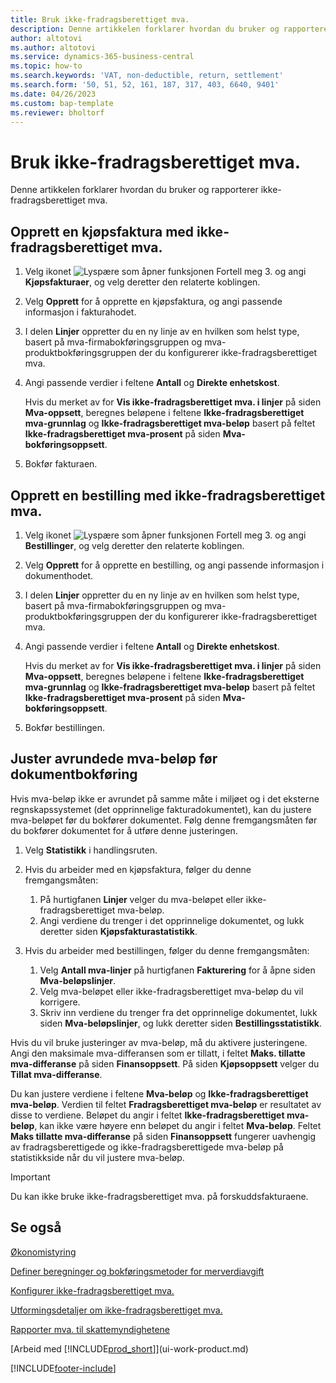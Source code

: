 ```yaml
---
title: Bruk ikke-fradragsberettiget mva.
description: Denne artikkelen forklarer hvordan du bruker og rapporterer ikke-fradragsberettiget mva.
author: altotovi
ms.author: altotovi
ms.service: dynamics-365-business-central
ms.topic: how-to
ms.search.keywords: 'VAT, non-deductible, return, settlement'
ms.search.form: '50, 51, 52, 161, 187, 317, 403, 6640, 9401'
ms.date: 04/26/2023
ms.custom: bap-template
ms.reviewer: bholtorf
---
```


# Bruk ikke-fradragsberettiget mva.

Denne artikkelen forklarer hvordan du bruker og rapporterer ikke-fradragsberettiget mva.

## Opprett en kjøpsfaktura med ikke-fradragsberettiget mva.

1. Velg ikonet ![Lyspære som åpner funksjonen Fortell meg 3.](media/ui-search/search_small.png "Fortell hva du vil gjøre") og angi **Kjøpsfakturaer**, og velg deretter den relaterte koblingen.
2. Velg **Opprett** for å opprette en kjøpsfaktura, og angi passende informasjon i fakturahodet.
3. I delen **Linjer** oppretter du en ny linje av en hvilken som helst type, basert på mva-firmabokføringsgruppen og mva-produktbokføringsgruppen der du konfigurerer ikke-fradragsberettiget mva.
4. Angi passende verdier i feltene **Antall** og **Direkte enhetskost**.

    Hvis du merket av for **Vis ikke-fradragsberettiget mva. i linjer** på siden **Mva-oppsett**, beregnes beløpene i feltene **Ikke-fradragsberettiget mva-grunnlag** og **Ikke-fradragsberettiget mva-beløp** basert på feltet **Ikke-fradragsberettiget mva-prosent** på siden **Mva-bokføringsoppsett**.

5. Bokfør fakturaen.

## Opprett en bestilling med ikke-fradragsberettiget mva.

1. Velg ikonet ![Lyspære som åpner funksjonen Fortell meg 3.](media/ui-search/search_small.png "Fortell hva du vil gjøre") og angi **Bestillinger**, og velg deretter den relaterte koblingen.
2. Velg **Opprett** for å opprette en bestilling, og angi passende informasjon i dokumenthodet.
3. I delen **Linjer** oppretter du en ny linje av en hvilken som helst type, basert på mva-firmabokføringsgruppen og mva-produktbokføringsgruppen der du konfigurerer ikke-fradragsberettiget mva.
4. Angi passende verdier i feltene **Antall** og **Direkte enhetskost**.

    Hvis du merket av for **Vis ikke-fradragsberettiget mva. i linjer** på siden **Mva-oppsett**, beregnes beløpene i feltene **Ikke-fradragsberettiget mva-grunnlag** og **Ikke-fradragsberettiget mva-beløp** basert på feltet **Ikke-fradragsberettiget mva-prosent** på siden **Mva-bokføringsoppsett**.

5. Bokfør bestillingen.

## Juster avrundede mva-beløp før dokumentbokføring

Hvis mva-beløp ikke er avrundet på samme måte i miljøet og i det eksterne regnskapssystemet (det opprinnelige fakturadokumentet), kan du justere mva-beløpet før du bokfører dokumentet. Følg denne fremgangsmåten før du bokfører dokumentet for å utføre denne justeringen.

1. Velg **Statistikk** i handlingsruten.
2. Hvis du arbeider med en kjøpsfaktura, følger du denne fremgangsmåten:

    1. På hurtigfanen **Linjer** velger du mva-beløpet eller ikke-fradragsberettiget mva-beløp.
    2. Angi verdiene du trenger i det opprinnelige dokumentet, og lukk deretter siden **Kjøpsfakturastatistikk**.

3.  Hvis du arbeider med bestillingen, følger du denne fremgangsmåten:

    1. Velg **Antall mva-linjer** på hurtigfanen **Fakturering** for å åpne siden **Mva-beløpslinjer**.
    2. Velg mva-beløpet eller ikke-fradragsberettiget mva-beløp du vil korrigere.
    3. Skriv inn verdiene du trenger fra det opprinnelige dokumentet, lukk siden **Mva-beløpslinjer**, og lukk deretter siden **Bestillingsstatistikk**.

Hvis du vil bruke justeringer av mva-beløp, må du aktivere justeringene. Angi den maksimale mva-differansen som er tillatt, i feltet **Maks. tillatte mva-differanse** på siden **Finansoppsett**. På siden **Kjøpsoppsett** velger du **Tillat mva-differanse**.

Du kan justere verdiene i feltene **Mva-beløp** og **Ikke-fradragsberettiget mva-beløp**. Verdien til feltet **Fradragsberettiget mva-beløp** er resultatet av disse to verdiene. Beløpet du angir i feltet **Ikke-fradragsberettiget mva-beløp**, kan ikke være høyere enn beløpet du angir i feltet **Mva-beløp**. Feltet **Maks tillatte mva-differanse** på siden **Finansoppsett** fungerer uavhengig av fradragsberettigede og ikke-fradragsberettigede mva-beløp på statistikkside når du vil justere mva-beløp.

> [!IMPORTANT]
> Du kan ikke bruke ikke-fradragsberettiget mva. på forskuddsfakturaene.

## Se også

[Økonomistyring](finance.md)

[Definer beregninger og bokføringsmetoder for merverdiavgift](finance-setup-vat.md)  

[Konfigurer ikke-fradragsberettiget mva.](finance-setup-nondeductible-vat.md)

[Utformingsdetaljer om ikke-fradragsberettiget mva.](design-details-nondeductible-vat.md)

[Rapporter mva. til skattemyndighetene](finance-how-report-vat.md)

[Arbeid med [!INCLUDE[prod_short](includes/prod_short.md)]](ui-work-product.md)

[!INCLUDE[footer-include](includes/footer-banner.md)]
